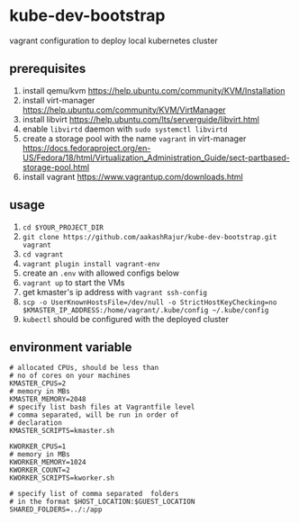 # kube-dev-bootstrap
vagrant configuration to deploy local kubernetes cluster

## prerequisites
1. install qemu/kvm https://help.ubuntu.com/community/KVM/Installation
2. install virt-manager https://help.ubuntu.com/community/KVM/VirtManager
3. install libvirt https://help.ubuntu.com/lts/serverguide/libvirt.html
4. enable `libvirtd` daemon with `sudo systemctl libvirtd`
5. create a storage pool with the name `vagrant` in virt-manager https://docs.fedoraproject.org/en-US/Fedora/18/html/Virtualization_Administration_Guide/sect-partbased-storage-pool.html
6. install vagrant https://www.vagrantup.com/downloads.html


## usage
1. `cd $YOUR_PROJECT_DIR`
2. `git clone https://github.com/aakashRajur/kube-dev-bootstrap.git vagrant`
3. `cd vagrant`
4. `vagrant plugin install vagrant-env`
5. create an `.env` with allowed configs below
6. `vagrant up` to start the VMs
7. get kmaster's ip address with `vagrant ssh-config`
8. `scp -o UserKnownHostsFile=/dev/null -o StrictHostKeyChecking=no $KMASTER_IP_ADDRESS:/home/vagrant/.kube/config ~/.kube/config`
9. `kubectl` should be configured with the deployed cluster

## environment variable
```.env
# allocated CPUs, should be less than 
# no of cores on your machines
KMASTER_CPUS=2
# memory in MBs
KMASTER_MEMORY=2048
# specify list bash files at Vagrantfile level
# comma separated, will be run in order of
# declaration
KMASTER_SCRIPTS=kmaster.sh

KWORKER_CPUS=1
# memory in MBs
KWORKER_MEMORY=1024
KWORKER_COUNT=2
KWORKER_SCRIPTS=kworker.sh

# specify list of comma separated  folders 
# in the format $HOST_LOCATION:$GUEST_LOCATION
SHARED_FOLDERS=../:/app
```

